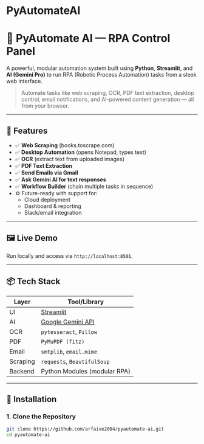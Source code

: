 # PyAutomateAI
# 🤖 PyAutomate AI — RPA Control Panel

A powerful, modular automation system built using **Python**, **Streamlit**, and **AI (Gemini Pro)** to run RPA (Robotic Process Automation) tasks from a sleek web interface.

> Automate tasks like web scraping, OCR, PDF text extraction, desktop control, email notifications, and AI-powered content generation — all from your browser.

---

## 🧰 Features

- ✅ **Web Scraping** (books.toscrape.com)
- ✅ **Desktop Automation** (opens Notepad, types text)
- ✅ **OCR** (extract text from uploaded images)
- ✅ **PDF Text Extraction**
- ✅ **Send Emails via Gmail**
- ✅ **Ask Gemini AI for text responses**
- ✅ **Workflow Builder** (chain multiple tasks in sequence)
- ⚙️ Future-ready with support for:
  - Cloud deployment
  - Dashboard & reporting
  - Slack/email integration

---

## 🖼️ Live Demo

Run locally and access via `http://localhost:8501`.

---

## 📦 Tech Stack

| Layer     | Tool/Library                  |
|-----------|-------------------------------|
| UI        | [Streamlit](https://streamlit.io) |
| AI        | [Google Gemini API](https://ai.google.dev/) |
| OCR       | `pytesseract`, `Pillow`       |
| PDF       | `PyMuPDF (fitz)`              |
| Email     | `smtplib`, `email.mime`       |
| Scraping  | `requests`, `BeautifulSoup`   |
| Backend   | Python Modules (modular RPA)  |

---

## 🔧 Installation

### 1. Clone the Repository
```bash
git clone https://github.com/arfaive2004/pyautomate-ai.git
cd pyautomate-ai
